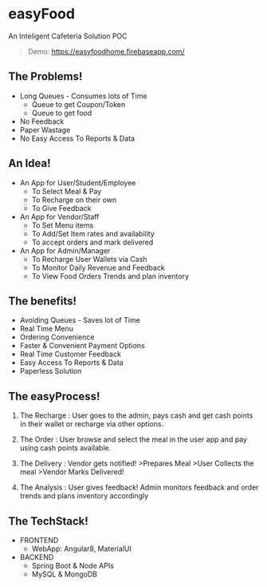 # easyFood
An Inteligent Cafeteria Solution POC

> Demo: https://easyfoodhome.firebaseapp.com/

## The Problems!

* Long Queues - Consumes lots of Time
  * Queue to get Coupon/Token
  * Queue to get food
* No Feedback
* Paper Wastage
* No Easy Access To Reports & Data

## An Idea!

* An App for User/Student/Employee
  * To Select Meal & Pay
  * To Recharge on their own
  * To Give Feedback
* An App for Vendor/Staff
  * To Set Menu items
  * To Add/Set Item rates and availability
  * To accept orders and mark delivered
* An App for Admin/Manager
  * To Recharge User Wallets via Cash
  * To Monitor Daily Revenue and Feedback
  * To View Food Orders Trends and plan inventory
  
## The benefits!

* Avoiding Queues - Saves lot of Time
* Real Time Menu
* Ordering Convenience
* Faster & Convenient Payment Options
* Real Time Customer Feedback
* Easy Access To Reports & Data
* Paperless Solution

## The easyProcess!

1. The Recharge :
User goes to the admin,
pays cash and get cash
points in their wallet
or recharge via other
options.

2. The Order :
User browse and select
the meal in the user app
and pay using cash
points available.


3. The Delivery :
Vendor gets notified! >Prepares Meal >User Collects the meal >Vendor Marks Delivered!

4. The Analysis :
User gives feedback!
Admin monitors feedback
and order trends and
plans inventory
accordingly


## The TechStack!

* FRONTEND
  * WebApp: Angular8, MaterialUI
* BACKEND
  * Spring Boot & Node APIs
  * MySQL & MongoDB
